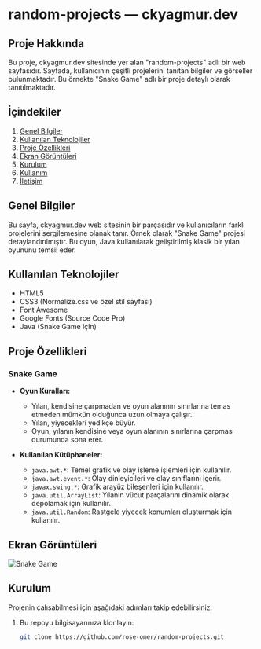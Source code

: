 # random-projects — ckyagmur.dev

## Proje Hakkında

Bu proje, ckyagmur.dev sitesinde yer alan "random-projects" adlı bir web sayfasıdır. Sayfada, kullanıcının çeşitli projelerini tanıtan bilgiler ve görseller bulunmaktadır. Bu örnekte "Snake Game" adlı bir proje detaylı olarak tanıtılmaktadır.

## İçindekiler

1. [Genel Bilgiler](#genel-bilgiler)
2. [Kullanılan Teknolojiler](#kullanılan-teknolojiler)
3. [Proje Özellikleri](#proje-özellikleri)
4. [Ekran Görüntüleri](#ekran-görüntüleri)
5. [Kurulum](#kurulum)
6. [Kullanım](#kullanım)
7. [İletişim](#iletişim)

## Genel Bilgiler

Bu sayfa, ckyagmur.dev web sitesinin bir parçasıdır ve kullanıcıların farklı projelerini sergilemesine olanak tanır. Örnek olarak "Snake Game" projesi detaylandırılmıştır. Bu oyun, Java kullanılarak geliştirilmiş klasik bir yılan oyununu temsil eder.

## Kullanılan Teknolojiler

- HTML5
- CSS3 (Normalize.css ve özel stil sayfası)
- Font Awesome
- Google Fonts (Source Code Pro)
- Java (Snake Game için)

## Proje Özellikleri

### Snake Game

- **Oyun Kuralları:**
  - Yılan, kendisine çarpmadan ve oyun alanının sınırlarına temas etmeden mümkün olduğunca uzun olmaya çalışır.
  - Yılan, yiyecekleri yedikçe büyür.
  - Oyun, yılanın kendisine veya oyun alanının sınırlarına çarpması durumunda sona erer.

- **Kullanılan Kütüphaneler:**
  - `java.awt.*`: Temel grafik ve olay işleme işlemleri için kullanılır.
  - `java.awt.event.*`: Olay dinleyicileri ve olay sınıflarını içerir.
  - `javax.swing.*`: Grafik arayüz bileşenleri için kullanılır.
  - `java.util.ArrayList`: Yılanın vücut parçalarını dinamik olarak depolamak için kullanılır.
  - `java.util.Random`: Rastgele yiyecek konumları oluşturmak için kullanılır.

## Ekran Görüntüleri

![Snake Game](./assets/snake.png)

## Kurulum

Projenin çalışabilmesi için aşağıdaki adımları takip edebilirsiniz:

1. Bu repoyu bilgisayarınıza klonlayın:
   ```sh
   git clone https://github.com/rose-omer/random-projects.git
